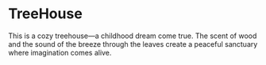 # TreeHouse
This is a cozy treehouse—a childhood dream come true. The scent of wood and the sound of the breeze through the leaves create a peaceful sanctuary where imagination comes alive.
